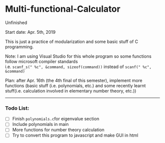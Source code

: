 # Multi-functional-Calculator
Unfinished

Start date: Apr. 5th, 2019

This is just a practice of modularization and some basic stuff of C programming.

Note: I am using Visual Studio for this whole program so some functions follow microsoft compiler standards  
i.e. `scanf_s(" %c", &command, sizeof(command))` instead of `scanf(" %c", &command)`

Plan: after Apr. 16th (the 4th final of this semester), implement more functions (basic stuff (i.e. polynomials, etc.) and some recently learnt stuff(i.e. calculation involved in elementary number theory, etc.))

---

### Todo List:
- [ ] Finish `polynomials.c`for eigenvalue section
- [ ] Include polynomials in main
- [ ] More functions for number theory calculation
- [ ] Try to convert this program to javascript and make GUI in html

